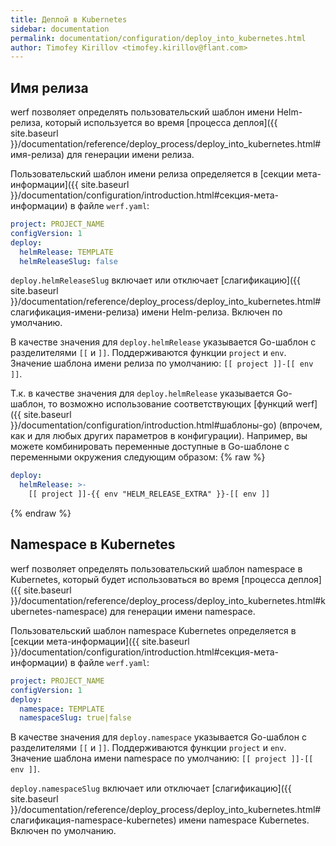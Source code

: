 ```yaml
---
title: Деплой в Kubernetes
sidebar: documentation
permalink: documentation/configuration/deploy_into_kubernetes.html
author: Timofey Kirillov <timofey.kirillov@flant.com>
---
```


## Имя релиза

werf позволяет определять пользовательский шаблон имени Helm-релиза, который используется во время [процесса деплоя]({{ site.baseurl }}/documentation/reference/deploy_process/deploy_into_kubernetes.html#имя-релиза) для генерации имени релиза.

Пользовательский шаблон имени релиза определяется в [секции мета-информации]({{ site.baseurl }}/documentation/configuration/introduction.html#секция-мета-информации) в файле `werf.yaml`:

```yaml
project: PROJECT_NAME
configVersion: 1
deploy:
  helmRelease: TEMPLATE
  helmReleaseSlug: false
```

`deploy.helmReleaseSlug` включает или отключает [слагификацию]({{ site.baseurl }}/documentation/reference/deploy_process/deploy_into_kubernetes.html#слагификация-имени-релиза) имени Helm-релиза. Включен по умолчанию.

В качестве значения для `deploy.helmRelease` указывается Go-шаблон с разделителями `[[` и `]]`. Поддерживаются функции `project` и `env`. Значение шаблона имени релиза по умолчанию: `[[ project ]]-[[ env ]]`.

Т.к. в качестве значения для `deploy.helmRelease` указывается Go-шаблон, то возможно использование соответствующих [функций werf]({{ site.baseurl }}/documentation/configuration/introduction.html#шаблоны-go) (впрочем, как и для любых других параметров в конфигурации). Например, вы можете комбинировать переменные доступные в Go-шаблоне с переменными окружения следующим образом:
{% raw %}
```yaml
deploy:
  helmRelease: >-
    [[ project ]]-{{ env "HELM_RELEASE_EXTRA" }}-[[ env ]]
```
{% endraw %}

## Namespace в Kubernetes 

werf позволяет определять пользовательский шаблон namespace в Kubernetes, который будет использоваться во время [процесса деплоя]({{ site.baseurl }}/documentation/reference/deploy_process/deploy_into_kubernetes.html#kubernetes-namespace) для генерации имени namespace.

Пользовательский шаблон namespace Kubernetes определяется в [секции мета-информации]({{ site.baseurl }}/documentation/configuration/introduction.html#секция-мета-информации) в файле `werf.yaml`:


```yaml
project: PROJECT_NAME
configVersion: 1
deploy:
  namespace: TEMPLATE
  namespaceSlug: true|false
```

В качестве значения для `deploy.namespace` указывается Go-шаблон с разделителями `[[` и `]]`. Поддерживаются функции `project` и `env`. Значение шаблона имени namespace по умолчанию: `[[ project ]]-[[ env ]]`.

`deploy.namespaceSlug` включает или отключает [слагификацию]({{ site.baseurl }}/documentation/reference/deploy_process/deploy_into_kubernetes.html#слагификация-namespace-kubernetes) имени namespace Kubernetes. Включен по умолчанию.
